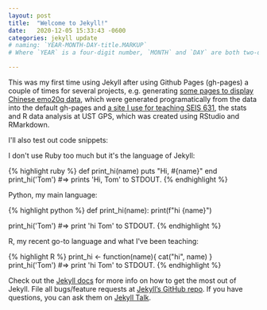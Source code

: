 ```yaml
---
layout: post
title:  "Welcome to Jekyll!"
date:   2020-12-05 15:33:43 -0600
categories: jekyll update
# naming: `YEAR-MONTH-DAY-title.MARKUP`
# Where `YEAR` is a four-digit number, `MONTH` and `DAY` are both two-digit numbers, and `MARKUP` is the file extension representing the format used in the file. After that, include the necessary front matter. Take a look at the source for this post to get an idea about how it works.

---
```


This was my first time using Jekyll after using Github Pages
(gh-pages) a couple of times for several projects, e.g. generating
[some pages to display Chinese emo20q
data](https://abecode.github.io/emo20q-cn/), which were generated
programatically from the data into the default gh-pages and [a site I
use for teaching SEIS 631](https://abecode.github.io/631-rtopics/),
the stats and R data analysis at UST GPS, which was created using
RStudio and RMarkdown.


I'll also test out code snippets:

I don't use Ruby too much but it's the language of Jekyll:

{% highlight ruby %}
def print_hi(name)
  puts "Hi, #{name}"
end
print_hi('Tom')
#=> prints 'Hi, Tom' to STDOUT.
{% endhighlight %}


Python, my main language:

{% highlight python %}
def print_hi(name):
  print(f"hi {name}")

print_hi('Tom')
#=> print 'hi Tom' to STDOUT.
{% endhighlight %}

R, my recent go-to language and what I've been teaching:

{% highlight R %}
print_hi <- function(name){
  cat("hi", name)
}
print_hi('Tom')
#=> print 'hi Tom' to STDOUT.
{% endhighlight %}


Check out the [Jekyll docs][jekyll-docs] for more info on how to get the most out of Jekyll. File all bugs/feature requests at [Jekyll’s GitHub repo][jekyll-gh]. If you have questions, you can ask them on [Jekyll Talk][jekyll-talk].

[jekyll-docs]: https://jekyllrb.com/docs/home
[jekyll-gh]:   https://github.com/jekyll/jekyll
[jekyll-talk]: https://talk.jekyllrb.com/
